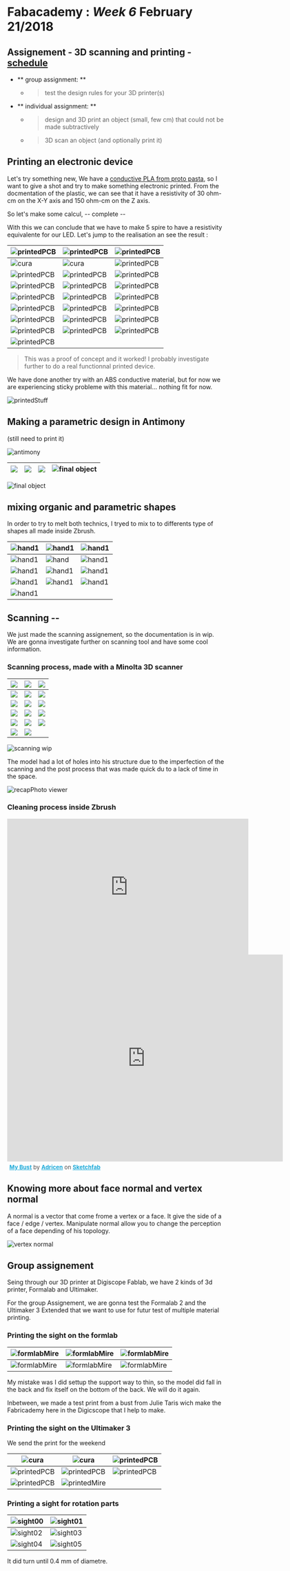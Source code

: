 # Fabacademy : *Week 6* **February 21/2018**
## Assignement - 3D scanning and printing - [schedule](http://academy.cba.mit.edu/classes/scanning_printing/index.html)

* ** group assignment: **
  - > test the design rules for your 3D printer(s)
* ** individual assignment: **
  - > design and 3D print an object (small, few cm) that could not be made subtractively
  - > 3D scan an object (and optionally print it)

## Printing an electronic device

Let's try something new, We have a [conductive PLA from proto pasta](https://www.proto-pasta.com/pages/conductive-pla), so I want to give a shot and try to make something electronic printed. From the docmentation of the plastic, we can see that it have a resistivity of 30 ohm-cm on the X-Y axis and 150 ohm-cm on the Z axis.

So let's make some calcul, -- complete --

With this we can conclude that we have to make 5 spire to have a resistivity equivalente for our LED.
Let's jump to the realisation an see the result :

| ![printedPCB](assets\img\week6\fusionScene0.jpg) | ![printedPCB](assets\img\week6\fusion360_0.jpg) | ![printedPCB](assets\img\week6\fusion360_0.jpg) |
| --- | --- | --- |
| ![cura](assets\img\week6\cura0.jpg) | ![cura](assets\img\week6\cura1.jpg)  | ![printedPCB](assets\img\week6\printCircuit00.jpg) |
| ![printedPCB](assets\img\week6\printCircuit0.jpg) | ![printedPCB](assets\img\week6\printCircuit01.jpg) | ![printedPCB](assets\img\week6\printCircuit02.jpg) |
| ![printedPCB](assets\img\week6\printCircuit03.jpg) | ![printedPCB](assets\img\week6\printCircuit04.jpg) | ![printedPCB](assets\img\week6\printCircuit10.jpg) |
| ![printedPCB](assets\img\week6\printCircuit11.jpg) | ![printedPCB](assets\img\week6\printCircuit12.jpg) | ![printedPCB](assets\img\week6\printCircuit13.jpg) |
| ![printedPCB](assets\img\week6\printCircuit14.jpg) | ![printedPCB](assets\img\week6\printCircuit15.jpg) | ![printedPCB](assets\img\week6\printCircuit16.jpg) |
| ![printedPCB](assets\img\week6\printCircuit17.jpg) | ![printedPCB](assets\img\week6\printCircuit18.jpg) | ![printedPCB](assets\img\week6\printCircuit19.jpg) |
| ![printedPCB](assets\img\week6\printCircuit20.jpg) | ![printedPCB](assets\img\week6\printCircuit21.jpg) | ![printedPCB](assets\img\week6\printCircuit22.jpg) |
| ![printedPCB](assets\img\week6\printCircuit23.jpg) |

> This was a proof of concept and it worked! I probably investigate further to do a real functionnal printed device.

We have done another try with an ABS conductive material, but for now we are experiencing sticky probleme with this material... nothing fit for now.

![printedStuff](assets\img\week6\printedMire.jpg)

## Making a parametric design in Antimony
(still need to print it)

![antimony](assets\img\week3\Antimony.png)

| ![](assets\img\week6\20180301_141407.jpg)| ![](assets\img\week6\20180301_141741.jpg)| ![](assets\img\week6\20180301_141952.jpg) | ![final object](assets\img\week6\20180301_151230.jpg) |
|---|---|---|---|

![final object](assets\img\week6\20180301_152725.jpg)

## mixing organic and parametric shapes

In order to try to melt both technics, I tryed to mix to to differents type of shapes all made inside Zbrush.

| ![hand1](assets\img\week6\ZBrush-fablabLogo00.png) | ![hand1](assets\img\week6\ZBrush-fablabLogo01.png) | ![hand1](assets\img\week6\hand1-00.png) |
| --- | --- | --- |
| ![hand1](assets\img\week6\handCura.png) | ![hand](assets\img\week6\hand1-0.jpg) | ![hand1](assets\img\week6\hand1-1.jpg) |
| ![hand1](assets\img\week6\hand1-2.jpg) | ![hand1](assets\img\week6\hand1-3.jpg) | ![hand1](assets\img\week6\hand1-4.jpg) |
| ![hand1](assets\img\week6\hand1-5.jpg) | ![hand1](assets\img\week6\hand1-6.jpg) | ![hand1](assets\img\week6\hand1-8.jpg) |
![hand1](assets\img\week6\hand1-7.jpg) |

## Scanning --

We just made the scanning assignement, so the documentation is in wip. We are gonna investigate further on scanning tool and have some cool information.

### Scanning process, made with a Minolta 3D scanner

| ![](assets\img\week6\01.jpg) | ![](assets\img\week6\02.jpg) | ![](assets\img\week6\03.jpg) |
|---|---|---|
|![](assets\img\week6\04.jpg)|![](assets\img\week6\05.jpg)|![](assets\img\week6\06.jpg)|
|![](assets\img\week6\07.jpg)|![](assets\img\week6\08.jpg)|![](assets\img\week6\09.jpg)|
|![](assets\img\week6\10.jpg)|![](assets\img\week6\11.jpg)|![](assets\img\week6\12.jpg)|
|![](assets\img\week6\13.jpg)|![](assets\img\week6\14.jpg)|![](assets\img\week6\15.jpg)|
|![](assets\img\week6\16.jpg)|![](assets\img\week6\17.jpg)|

![scanning wip](assets\img\week6\scanning00.png)

The model had a lot of holes into his structure due to the imperfection of the scanning and the post process that was made quick du to a lack of time in the space.

![recapPhoto viewer](assets\img\week6\recapPhoto.jpg)

### Cleaning process inside Zbrush

<iframe width="560" height="315" src="https://www.youtube.com/embed/fXNsrZW2zPs" frameborder="0" allow="autoplay; encrypted-media" allowfullscreen></iframe>

<div class="sketchfab-embed-wrapper"><iframe width="640" height="480" src="https://sketchfab.com/models/956bac575b6f45bf9012f74073d1cfec/embed?autostart=1&amp;camera=0" frameborder="0" allow="autoplay; fullscreen; vr" mozallowfullscreen="true" webkitallowfullscreen="true"></iframe> <p style="font-size: 13px; font-weight: normal; margin: 5px; color: #4A4A4A;"> <a href="https://sketchfab.com/models/956bac575b6f45bf9012f74073d1cfec?utm_medium=embed&utm_source=website&utm_campain=share-popup" target="_blank" style="font-weight: bold; color: #1CAAD9;">My Bust</a> by <a href="https://sketchfab.com/Adricen?utm_medium=embed&utm_source=website&utm_campain=share-popup" target="_blank" style="font-weight: bold; color: #1CAAD9;">Adricen</a> on <a href="https://sketchfab.com?utm_medium=embed&utm_source=website&utm_campain=share-popup" target="_blank" style="font-weight: bold; color: #1CAAD9;">Sketchfab</a> </p> </div>

## Knowing more about face normal and vertex normal

A normal is a vector that come frome a vertex or a face. It give the side of a face / edge / vertex. Manipulate normal allow you to change the perception of a face depending of his topology.

![vertex normal](assets\img\week6\vertexNormal.jpg)

## Group assignement

Seing through our 3D printer at Digiscope Fablab, we have 2 kinds of 3d printer, Formalab and Ultimaker.

For the group Assignement, we are gonna test the Formalab 2 and the Ultimaker 3 Extended that we want to use for futur test of multiple material printing.

### Printing the sight on the formlab

| ![formlabMire](assets\img\week6\formlabMire06.jpg) | ![formlabMire](assets\img\week6\formlabMire.jpg) | ![formlabMire](assets\img\week6\formlabMire02.jpg) |
| --- | --- | --- |
|![formlabMire](assets\img\week6\formlabMire03.jpg) | ![formlabMire](assets\img\week6\formlabMire04.jpg)  | ![formlabMire](assets\img\week6\formlabMire05.jpg)  |

My mistake was I did settup the support way to thin, so the model did fall in the back and fix itself on the bottom of the back. We will do it again.

Inbetween, we made a test print from a bust from Julie Taris wich make the Fabricademy here in the Digicscope that I help to make.
<!-- ![scan](assets\img\week6\testPrint.jpg) -->

### Printing the sight on the Ultimaker 3

We send the print for the weekend

| ![cura](assets\img\week6\cura0.jpg) | ![cura](assets\img\week6\cura1.jpg) | ![printedPCB](assets\img\week6\printCircuit05.jpg) |
| --- | --- | --- |
| ![printedPCB](assets\img\week6\printCircuit06.jpg)  | ![printedPCB](assets\img\week6\printCircuit07.jpg)  | ![printedPCB](assets\img\week6\printCircuit08.jpg) |
| ![printedPCB](assets\img\week6\printCircuit09.jpg) | ![printedMire](assets\img\week6\mireDone.jpg) |

### Printing a sight for rotation parts

| ![sight00](assets\img\week6\20180227_120426.jpg) | ![sight01](assets\img\week6\20180227_120435.jpg) |
|---|---|
| ![sight02](assets\img\week6\20180227_120439.jpg) | ![sight03](assets\img\week6\20180227_143834.jpg) |
| ![sight04](assets\img\week6\20180301_173707.jpg) | ![sight05](assets\img\week6\20180301_173826.jpg) |

It did turn until 0.4 mm of diametre.
